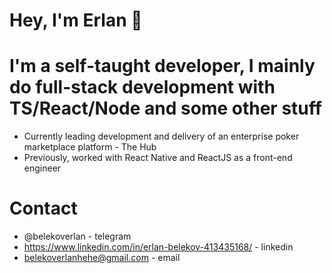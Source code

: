 # Hey, I'm Erlan 👋

# I'm a self-taught developer, I mainly do full-stack development with TS/React/Node and some other stuff

- Currently leading development and delivery of an enterprise poker marketplace platform - The Hub
- Previously, worked with React Native and ReactJS as a front-end engineer

# Contact

- @belekoverlan - telegram
- https://www.linkedin.com/in/erlan-belekov-413435168/ - linkedin
- belekoverlanhehe@gmail.com - email
